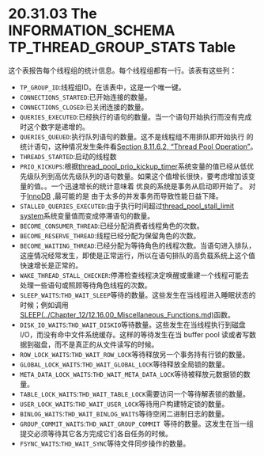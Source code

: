 # 20.31.03 The INFORMATION_SCHEMA TP_THREAD_GROUP_STATS Table

这个表报告每个线程组的统计信息。每个线程组都有一行。该表有这些列：

- `TP_GROUP_ID`:线程组ID。在该表中，这是一个唯一键。
- `CONNECTIONS_STARTED`:已开始连接的数量。
- `CONNECTIONS_CLOSED`:已关闭连接的数量。
- `QUERIES_EXECUTED`:已经执行的语句的数量。当一个语句开始执行而没有完成时这个数字是递增的。
- `QUERIES_QUEUED`:执行队列语句的数量。这不是线程组不用排队即开始执行 的统计语句，这种情况发生条件看[Section 8.11.6.2, “Thread Pool Operation”](../Chapter_08/08.11.06_The_Thread_Pool_Plugin.md#08.11.06.02)。
- `THREADS_STARTED`:启动的线程数
- `PRIO_KICKUPS`:根据[thread_pool_prio_kickup_timer](../Chapter_05/05.01.04_Server_System_Variables.md)系统变量的值已经从低优先级队列到高优先级队列的语句数量。如果这个值增长很快，要考虑增加该变量的值。。一个迅速增长的统计意味着 优良的系统是事务从启动即开始了。 对于[InnoDB](../Chapter_14/14.02.00_the_innodb_storage_engine.md) ,最可能的是 由于太多的并发事务而导致性能日益下降。
- `STALLED_QUERIES_EXECUTED`:由于执行时间超过[thread_pool_stall_limit system](../Chapter_05/05.01.04_Server_System_Variables.md)系统变量值而变成停滞语句的数量。
- `BECOME_CONSUMER_THREAD`:已经分配消费者线程角色的次数。
- `BECOME_RESERVE_THREAD`:线程已经分配为保留角色的次数。
- `BECOME_WAITING_THREAD`:已经分配为等待角色的线程次数。当语句进入排队，这座情况经常发生，即使是正常运行，所以在语句排队的高负载系统上这个值快速增长是正常的。
- `WAKE_THREAD_STALL_CHECKER`:停滞检查线程决定唤醒或重建一个线程可能去 处理一些语句或照顾等待角色线程的次数。
- `SLEEP_WAITS`:`THD_WAIT_SLEEP`等待的数量。这些发生在当线程进入睡眠状态的时候；例如调用[SLEEP(../Chapter_12/12.16.00_Miscellaneous_Functions.md)]()函数。
- `DISK_IO_WAITS`:`THD_WAIT_DISKIO`等待数量。这些发生在当线程执行到磁盘I/O，而没有命中文件系统缓存。这样的等待发生在当 buffer pool 读或者写数据到磁盘，而不是真正的从文件读写的时候。
- `ROW_LOCK_WAITS`:`THD_WAIT_ROW_LOCK`等待释放另一个事务持有行锁的数量。
- `GLOBAL_LOCK_WAITS`:`THD_WAIT_GLOBAL_LOCK`等待释放全局锁的数量。
- `META_DATA_LOCK_WAITS`:`THD_WAIT_META_DATA_LOCK`等待被释放元数据锁的数量。
- `TABLE_LOCK_WAITS`:`THD_WAIT_TABLE_LOCK`需要访问一个等待解表锁的数量。
- `USER_LOCK_WAITS`:`THD_WAIT_USER_LOCK`等待用户构建特定锁的数量。
- `BINLOG_WAITS`:`THD_WAIT_BINLOG_WAITS`等待空闲二进制日志的数量。
- `GROUP_COMMIT_WAITS`:`THD_WAIT_GROUP_COMMIT `等待的数量。这发生在当一组提交必须等待其它各方完成它们各自任务的时候。
- `FSYNC_WAITS`:`THD_WAIT_SYNC`等待文件同步操作的数量。